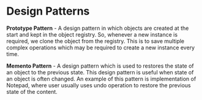 # Design Patterns

**Prototype Pattern** - A design pattern in which objects are created at the start and kept in the object registry. So, whenever a new instance is required, we clone the object from the registry.
                    This is to save multiple complex operations which may be required to create a new instance every time.
                    
**Memento Pattern** - A design pattern which is used to restores the state of an object to the previous state. This design pattern is useful when state of an object is often changed.
                  An example of this pattern is implementation of Notepad, where user usually uses undo operation to restore the previous state of the content.  